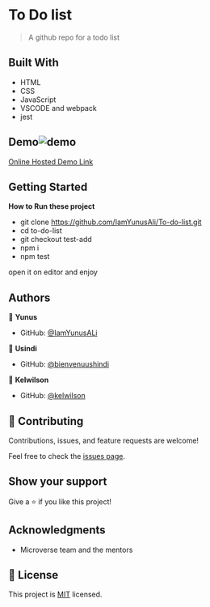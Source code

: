 # To Do list

> A github repo for a todo list

## Built With

- HTML
- CSS
- JavaScript
- VSCODE and webpack
- jest

## Demo![demo](https://user-images.githubusercontent.com/32224137/177158585-930aff0a-77b6-4ea5-8122-68a77ad5afee.png)

[Online Hosted Demo Link](https://todolistyunusali.netlify.app/)

## Getting Started

**How to Run these project**

- git clone https://github.com/IamYunusAli/To-do-list.git
- cd to-do-list
- git checkout test-add
- npm i
- npm test

open it on editor and enjoy

## Authors

👤 **Yunus**

- GitHub: [@IamYunusALi](https://github.com/iamyunusali)



👤 **Usindi**

- GitHub: [@bienvenuushindi](https://github.com/bienvenuushindi)



👤 **Kelwilson**

- GitHub: [@kelwilson](https://github.com/kelwilson)



## 🤝 Contributing

Contributions, issues, and feature requests are welcome!

Feel free to check the [issues page](../../issues/).

## Show your support

Give a ⭐️ if you like this project!

## Acknowledgments

- Microverse team and the mentors

## 📝 License

This project is [MIT](./MIT.md) licensed.
